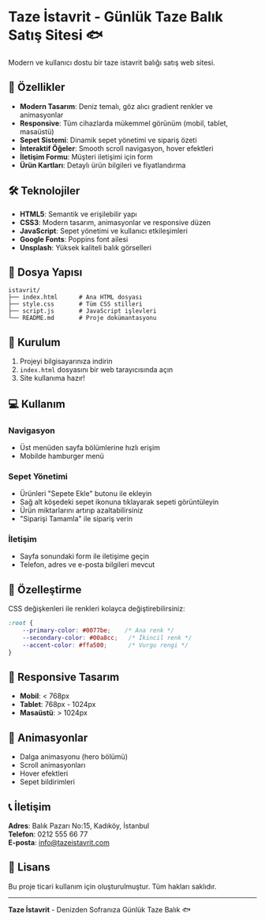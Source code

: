 # Taze İstavrit - Günlük Taze Balık Satış Sitesi 🐟

Modern ve kullanıcı dostu bir taze istavrit balığı satış web sitesi.

## 🌟 Özellikler

- **Modern Tasarım**: Deniz temalı, göz alıcı gradient renkler ve animasyonlar
- **Responsive**: Tüm cihazlarda mükemmel görünüm (mobil, tablet, masaüstü)
- **Sepet Sistemi**: Dinamik sepet yönetimi ve sipariş özeti
- **İnteraktif Öğeler**: Smooth scroll navigasyon, hover efektleri
- **İletişim Formu**: Müşteri iletişimi için form
- **Ürün Kartları**: Detaylı ürün bilgileri ve fiyatlandırma

## 🛠️ Teknolojiler

- **HTML5**: Semantik ve erişilebilir yapı
- **CSS3**: Modern tasarım, animasyonlar ve responsive düzen
- **JavaScript**: Sepet yönetimi ve kullanıcı etkileşimleri
- **Google Fonts**: Poppins font ailesi
- **Unsplash**: Yüksek kaliteli balık görselleri

## 📂 Dosya Yapısı

```
istavrit/
├── index.html      # Ana HTML dosyası
├── style.css       # Tüm CSS stilleri
├── script.js       # JavaScript işlevleri
└── README.md       # Proje dokümantasyonu
```

## 🚀 Kurulum

1. Projeyi bilgisayarınıza indirin
2. `index.html` dosyasını bir web tarayıcısında açın
3. Site kullanıma hazır!

## 💻 Kullanım

### Navigasyon
- Üst menüden sayfa bölümlerine hızlı erişim
- Mobilde hamburger menü

### Sepet Yönetimi
- Ürünleri "Sepete Ekle" butonu ile ekleyin
- Sağ alt köşedeki sepet ikonuna tıklayarak sepeti görüntüleyin
- Ürün miktarlarını artırıp azaltabilirsiniz
- "Siparişi Tamamla" ile sipariş verin

### İletişim
- Sayfa sonundaki form ile iletişime geçin
- Telefon, adres ve e-posta bilgileri mevcut

## 🎨 Özelleştirme

CSS değişkenleri ile renkleri kolayca değiştirebilirsiniz:

```css
:root {
    --primary-color: #0077be;    /* Ana renk */
    --secondary-color: #00a8cc;   /* İkincil renk */
    --accent-color: #ffa500;      /* Vurgu rengi */
}
```

## 📱 Responsive Tasarım

- **Mobil**: < 768px
- **Tablet**: 768px - 1024px  
- **Masaüstü**: > 1024px

## 🌊 Animasyonlar

- Dalga animasyonu (hero bölümü)
- Scroll animasyonları
- Hover efektleri
- Sepet bildirimleri

## 📞 İletişim

**Adres**: Balık Pazarı No:15, Kadıköy, İstanbul  
**Telefon**: 0212 555 66 77  
**E-posta**: info@tazeistavrit.com

## 📄 Lisans

Bu proje ticari kullanım için oluşturulmuştur. Tüm hakları saklıdır.

---

**Taze İstavrit** - Denizden Sofranıza Günlük Taze Balık 🐟
